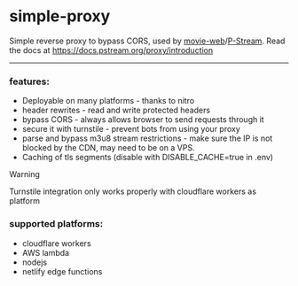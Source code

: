 # simple-proxy

Simple reverse proxy to bypass CORS, used by [movie-web](https://movie-web.app)/[P-Stream](https://pstream.org).
Read the docs at https://docs.pstream.org/proxy/introduction

---

### features:
 - Deployable on many platforms - thanks to nitro
 - header rewrites - read and write protected headers
 - bypass CORS - always allows browser to send requests through it
 - secure it with turnstile - prevent bots from using your proxy
 - parse and bypass m3u8 stream restrictions - make sure the IP is not blocked by the CDN, may need to be on a VPS.
 - Caching of tls segments (disable with DISABLE_CACHE=true in .env)

> [!WARNING]
> Turnstile integration only works properly with cloudflare workers as platform

### supported platforms:
 - cloudflare workers
 - AWS lambda
 - nodejs
 - netlify edge functions
